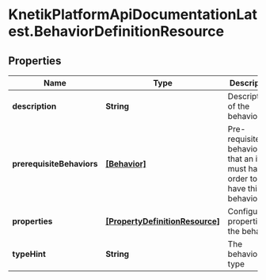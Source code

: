 # KnetikPlatformApiDocumentationLatest.BehaviorDefinitionResource

## Properties
Name | Type | Description | Notes
------------ | ------------- | ------------- | -------------
**description** | **String** | Description of the behavior | [optional] 
**prerequisiteBehaviors** | [**[Behavior]**](Behavior.md) | Pre-requisite behaviors that an item must have in order to also have this behavior | [optional] 
**properties** | [**[PropertyDefinitionResource]**](PropertyDefinitionResource.md) | Configurable properties of the behavior | 
**typeHint** | **String** | The behavior type | 



